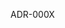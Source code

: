 ADR-000X <Title>

Context

Decision

Consequences

Rules:
- Use for fundamental/breaking changes only.
- Number sequentially.

